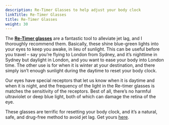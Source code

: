 ```yaml
---
description: Re-Timer Glasses to help adjust your body clock
linkTitle: Re-Timer Glasses
title: Re-Timer Glasses
weight: 30
---
```


The [**Re-Timer glasses**](https://shareasale.com/r.cfm?b=2448501&u=4137385&m=148943&urllink=&afftrack=) are a fantastic tool to alleviate jet lag, and I thoroughly recommend them. Basically, these shine blue-green lights into your eyes to keep you awake, in lieu of sunlight. This can be useful before you travel – say you’re flying to London from Sydney, and it’s nighttime in Sydney but daylight in London, and you want to ease your body into London time. The other use is for when it is winter at your destination, and there simply isn’t enough sunlight during the daytime to reset your body clock.

Our eyes have special receptors that let us know when it is daytime and when it is night, and the frequency of the light in the Re-timer glasses is matches the sensitivity of the receptors. Best of all, there’s no harmful ultraviolet or deep blue light, both of which can damage the retina of the eye.

These glasses are terrific for resetting your body clock, and it’s a natural, safe, and drug-free method to avoid jet lag. Get yours [here](https://shareasale.com/r.cfm?b=2448501&u=4137385&m=148943&urllink=&afftrack=).
